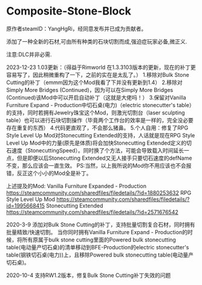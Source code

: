 # Composite-Stone-Block
原作者steamID：YangHgRi，经同意发布并已成为贡献者。

添加了一种全新的石材,可由所有种类的石块切割而成,强迫症玩家必备,微正义.

注意:DLC并非必需.

2023-12-23
1.03更新：（得益于Rimworld 在1.3.3103版本的更新，现在的补丁更容易写了，因此稍微重构了一下，之前的实在是太乱了。）
1.移除对Bulk Stone Cutting的补丁（emmm因为这个Mod我看了下并没有更新到1.4）
2.移除对Simply More Bridges (Continued)，因为可以在Simply More Bridges (Continued)该Mod中可以开启自动补丁（这就是大佬吗！）
3.保留对Vanilla Furniture Expand - Production中切石桌(电力)（electric stonecutter's table）的支持，同时若拥有Jewelry珠宝这个Mod，则激光切割台（laser sculpting table）也可以进行石块切割操作（毕竟两个工作台的效率是一样的，完全没必要存在重复的东西）
4.代码更直观了，不会那么猪鼻。
5.个人自用：修复了RPG Style Level Up Mod对Stonecutting Extended的支持，人话就是现在RPG Style Level Up Mod中的力量(原先是体质)将会加快Stonecutting Extended定义的切石速度（StonecuttingSpeed）。同时换了个方法，可能会导致载入时间延长一点，但是即便以后Stonecutting Extended又无人接手只要切石速度的defName不变，那么应该会一直生效。
PS:当然，以上我所说的Mod你不用应该也不会报错，反正这个小小的Mod全是补丁。

上述提及的Mod:
Vanilla Furniture Expanded - Production https://steamcommunity.com/sharedfiles/filedetails/?id=1880253632
RPG Style Level Up Mod https://steamcommunity.com/sharedfiles/filedetails/?id=1995668415
Stonecutting Extended https://steamcommunity.com/sharedfiles/filedetails/?id=2571676542

2020-3-9
添加对Bulk Stone Cutting的补丁，支持批量切割复合石材，同时拥有批量精致/快速切割。
当你同时拥有Vanilla Furniture Expand - Production的时候，将所有原属于bulk stone cutting里面的Powered bulk stonecutting table(电动量产切石桌)的清单移动到BFE-Production的electric stonecutter's table(钢铁切石桌(电力))上，且移除Powered bulk stonecutting table(电动量产切石桌)。

2020-10-4
支持RW1.2版本，修复Bulk Stone Cutting补丁失效的问题